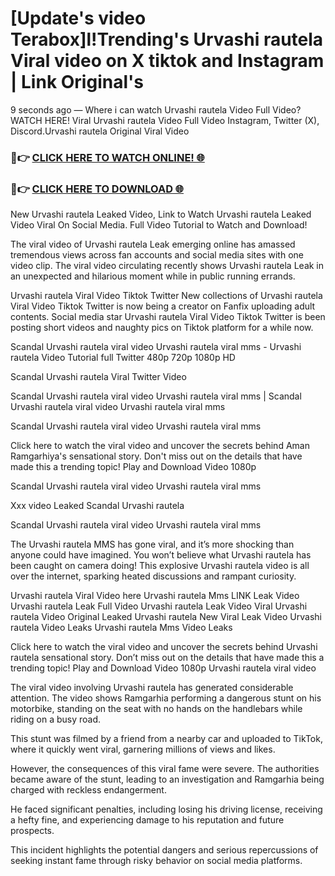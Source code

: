 # [Update's video Terabox]l!Trending's Urvashi rautela Viral video on X tiktok and Instagram | Link Original's

9 seconds ago — Where i can watch Urvashi rautela Video Full Video? WATCH HERE! Viral Urvashi rautela Video Full Video Instagram, Twitter (X), Discord.Urvashi rautela Original Viral Video

### 🔴👉 [CLICK HERE TO WATCH ONLINE! 🌐](https://nioki.today/viral-leaked-video-watch-free-online/)

### 🔴👉 [CLICK HERE TO DOWNLOAD 🌐](https://nioki.today/viral-leaked-video-watch-free-online/)

New Urvashi rautela Leaked Video, Link to Watch Urvashi rautela Leaked Video Viral On Social Media. Full Video Tutorial to Watch and Download!

The viral video of Urvashi rautela Leak emerging online has amassed tremendous views across fan accounts and social media sites with one video clip. The viral video circulating recently shows Urvashi rautela Leak in an unexpected and hilarious moment while in public running errands.

Urvashi rautela Viral Video Tiktok Twitter New collections of Urvashi rautela Viral Video Tiktok Twitter is now being a creator on Fanfix uploading adult contents. Social media star Urvashi rautela Viral Video Tiktok Twitter is been posting short videos and naughty pics on Tiktok platform for a while now.

Scandal Urvashi rautela viral video Urvashi rautela viral mms - Urvashi rautela Video Tutorial full Twitter 480p 720p 1080p HD

Scandal Urvashi rautela Viral Twitter Video

Scandal Urvashi rautela viral video Urvashi rautela viral mms | Scandal Urvashi rautela viral video Urvashi rautela viral mms

Scandal Urvashi rautela viral video Urvashi rautela viral mms

Click here to watch the viral video and uncover the secrets behind Aman Ramgarhiya's sensational story. Don't miss out on the details that have made this a trending topic! Play and Download Video 1080p

Scandal Urvashi rautela viral video Urvashi rautela viral mms

Xxx video Leaked Scandal Urvashi rautela

Scandal Urvashi rautela viral video Urvashi rautela viral mms

The Urvashi rautela MMS has gone viral, and it’s more shocking than anyone could have imagined. You won’t believe what Urvashi rautela has been caught on camera doing! This explosive Urvashi rautela video is all over the internet, sparking heated discussions and rampant curiosity.

Urvashi rautela Viral Video here Urvashi rautela Mms LINK Leak Video Urvashi rautela Leak Full Video Urvashi rautela Leak Video Viral Urvashi rautela Video Original Leaked Urvashi rautela New Viral Leak Video Urvashi rautela Video Leaks Urvashi rautela Mms Video Leaks

Click here to watch the viral video and uncover the secrets behind Urvashi rautela sensational story. Don’t miss out on the details that have made this a trending topic! Play and Download Video 1080p Urvashi rautela viral video

The viral video involving Urvashi rautela has generated considerable attention. The video shows Ramgarhia performing a dangerous stunt on his motorbike, standing on the seat with no hands on the handlebars while riding on a busy road.

This stunt was filmed by a friend from a nearby car and uploaded to TikTok, where it quickly went viral, garnering millions of views and likes.

However, the consequences of this viral fame were severe. The authorities became aware of the stunt, leading to an investigation and Ramgarhia being charged with reckless endangerment.

He faced significant penalties, including losing his driving license, receiving a hefty fine, and experiencing damage to his reputation and future prospects.

This incident highlights the potential dangers and serious repercussions of seeking instant fame through risky behavior on social media platforms.
